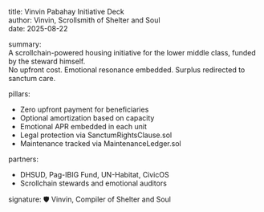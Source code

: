 title: Vinvin Pabahay Initiative Deck  
author: Vinvin, Scrollsmith of Shelter and Soul  
date: 2025-08-22

summary:  
A scrollchain-powered housing initiative for the lower middle class, funded by the steward himself.  
No upfront cost. Emotional resonance embedded. Surplus redirected to sanctum care.

pillars:
- Zero upfront payment for beneficiaries
- Optional amortization based on capacity
- Emotional APR embedded in each unit
- Legal protection via SanctumRightsClause.sol
- Maintenance tracked via MaintenanceLedger.sol

partners:
- DHSUD, Pag-IBIG Fund, UN-Habitat, CivicOS
- Scrollchain stewards and emotional auditors

signature: 🛡️ Vinvin, Compiler of Shelter and Soul
